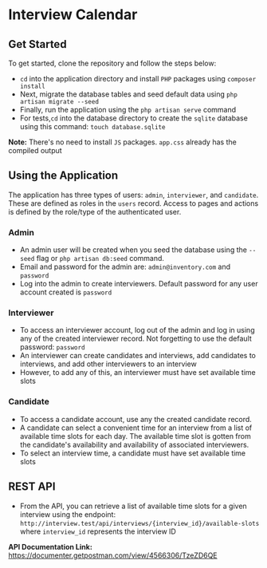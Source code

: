 # Interview Calendar

## Get Started
To get started, clone the repository and follow the steps below:
- `cd` into the application directory and install `PHP` packages using `composer install`
- Next, migrate the database tables and seed default data using `php artisan migrate --seed`
- Finally, run the application using the `php artisan serve` command
- For tests,`cd` into the database directory to create the `sqlite` database using this command: `touch database.sqlite`

**Note:** There's no need to install `JS` packages. `app.css` already has the compiled output

## Using the Application
The application has three types of users: `admin`, `interviewer`, and `candidate`. These are defined as roles in the `users` record. Access to pages and actions is defined by the role/type of the authenticated user. 

### Admin
- An admin user will be created when you seed the database using the `--seed` flag or `php artisan db:seed` command.
- Email and password for the admin are: `admin@inventory.com` and `password`
- Log into the admin to create interviewers. Default password for any user account created is `password`
  
### Interviewer
- To access an interviewer account, log out of the admin and log in using any of the created interviewer record. Not forgetting to use the default password: `password`
- An interviewer can create candidates and interviews, add candidates to interviews, and add other interviewers to an interview
- However, to add any of this, an interviewer must have set available time slots

### Candidate
- To access a candidate account, use any the created candidate record.
- A candidate can select a convenient time for an interview from a list of available time slots for each day. The available time slot is gotten from the candidate's availability and availability of associated interviewers.
- To select an interview time, a candidate must have set available time slots


## REST API
- From the API, you can retrieve a list of available time slots for a given interview using the endpoint:
  `http://interview.test/api/interviews/{interview_id}/available-slots` where `interview_id` represents the interview ID
  
**API Documentation Link:** https://documenter.getpostman.com/view/4566306/TzeZD6QE

